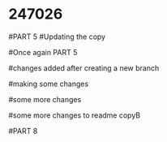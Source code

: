 # 247026


#PART 5
#Updating the copy

#Once again PART 5


#changes added after creating a new branch

#making some changes

#some more changes

#some more changes to readme copyB

#PART 8
